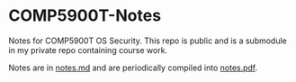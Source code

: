 # COMP5900T-Notes
Notes for COMP5900T OS Security. This repo is public and is a submodule in my private repo containing course work.

Notes are in [notes.md](./notes.md) and are periodically compiled into [notes.pdf](notes.pdf).

